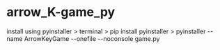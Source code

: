 # arrow_K-game_py

install using pyinstaller >
terminal >
pip install pyinstaller >
pyinstaller --name ArrowKeyGame --onefile --noconsole game.py 
